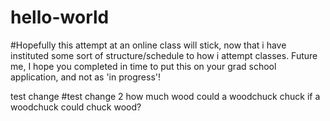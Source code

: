 # hello-world

#Hopefully this attempt at an online class will stick, now that i have instituted some sort of structure/schedule to how i attempt classes. 
Future me, I hope you completed in time to put this on your grad school application, and not as 'in progress'!

test change
#test change 2 
how much wood could a woodchuck chuck if a woodchuck could chuck wood?
